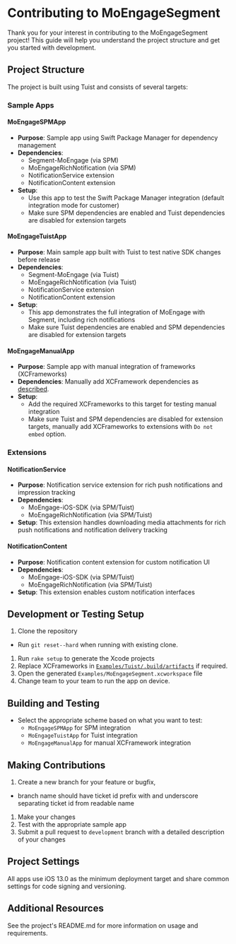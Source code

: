# Contributing to MoEngageSegment

Thank you for your interest in contributing to the MoEngageSegment project! This guide will help you understand the project structure and get you started with development.

## Project Structure

The project is built using Tuist and consists of several targets:

### Sample Apps

#### MoEngageSPMApp
- **Purpose**: Sample app using Swift Package Manager for dependency management
- **Dependencies**: 
  - Segment-MoEngage (via SPM)
  - MoEngageRichNotification (via SPM)
  - NotificationService extension
  - NotificationContent extension
- **Setup**: 
  - Use this app to test the Swift Package Manager integration (default integration mode for customer)
  - Make sure SPM dependencies are enabled and Tuist dependencies are disabled for extension targets

#### MoEngageTuistApp
- **Purpose**: Main sample app built with Tuist to test native SDK changes before release
- **Dependencies**: 
  - Segment-MoEngage (via Tuist)
  - MoEngageRichNotification (via Tuist)
  - NotificationService extension
  - NotificationContent extension
- **Setup**:
  - This app demonstrates the full integration of MoEngage with Segment, including rich notifications
  - Make sure Tuist dependencies are enabled and SPM dependencies are disabled for extension targets

#### MoEngageManualApp
- **Purpose**: Sample app with manual integration of frameworks (XCFrameworks)
- **Dependencies**: Manually add XCFramework dependencies as [described](README.md#manual-integration).
- **Setup**: 
  - Add the required XCFrameworks to this target for testing manual integration
  - Make sure Tuist and SPM dependencies are disabled for extension targets, manually add XCFrameworks to extensions with `Do not embed` option.

### Extensions

#### NotificationService
- **Purpose**: Notification service extension for rich push notifications and impression tracking
- **Dependencies**: 
  - MoEngage-iOS-SDK (via SPM/Tuist)
  - MoEngageRichNotification (via SPM/Tuist)
- **Setup**: This extension handles downloading media attachments for rich push notifications and notification delivery tracking

#### NotificationContent
- **Purpose**: Notification content extension for custom notification UI
- **Dependencies**: 
  - MoEngage-iOS-SDK (via SPM/Tuist)
  - MoEngageRichNotification (via SPM/Tuist)
- **Setup**: This extension enables custom notification interfaces

## Development or Testing Setup

1. Clone the repository
  - Run `git reset--hard` when running with existing clone. 
1. Run `rake setup` to generate the Xcode projects
1. Replace XCFrameworks in [`Examples/Tuist/.build/artifacts`](Examples/Tuist/.build/artifacts) if required.
1. Open the generated `Examples/MoEngageSegment.xcworkspace` file
1. Change team to your team to run the app on device.

## Building and Testing

- Select the appropriate scheme based on what you want to test:
  - `MoEngageSPMApp` for SPM integration
  - `MoEngageTuistApp` for Tuist integration
  - `MoEngageManualApp` for manual XCFramework integration

## Making Contributions

1. Create a new branch for your feature or bugfix,
  - branch name should have ticket id prefix with and underscore separating ticket id from readable name
1. Make your changes
1. Test with the appropriate sample app
1. Submit a pull request to `development` branch with a detailed description of your changes

## Project Settings

All apps use iOS 13.0 as the minimum deployment target and share common settings for code signing and versioning.

## Additional Resources

See the project's README.md for more information on usage and requirements.
